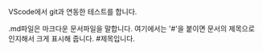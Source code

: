VScode에서 git과 연동한 테스트를 합니다.


.md파일은 마크다운 문서파일을 말합니다.
여기에서는 '#'을 붙이면 문서의 제목으로 인지해서 크게 표시해 줍니다.
#제목입니다.
